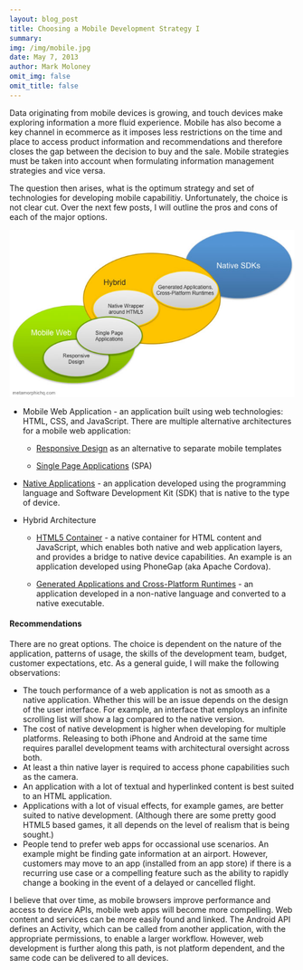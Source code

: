 ```yaml
---
layout: blog_post
title: Choosing a Mobile Development Strategy I
summary:
img: /img/mobile.jpg
date: May 7, 2013
author: Mark Moloney
omit_img: false
omit_title: false
---
```


Data originating from mobile devices is growing, and touch devices make exploring information a more fluid
experience. Mobile has also become a key channel in ecommerce as it imposes less restrictions on the time and place
to access product information and recommendations and therefore closes the gap between the decision to buy and
the sale. Mobile strategies must be taken into account when formulating information management strategies
and vice versa.

The question then arises, what is the optimum strategy and set of technologies for developing mobile capabilitiy.
Unfortunately, the
choice is not clear cut. Over the next few posts, I will outline the pros and cons of each of the major options.

![Mobile Development Options](/img/mobile_options.jpg)

<ul>
  <li>
    <p>
      Mobile Web Application - an application built using web technologies: HTML, CSS, and JavaScript. There are
      multiple alternative architectures for a mobile web application:
    </p>
    <ul>
      <li><p><a href="/2013/05/07/responsive-design/">Responsive Design</a> as an alternative to separate mobile templates</p></li>
      <li><p><a href="/2013/05/07/single-page-applications/">Single Page Applications</a> (SPA)</p></li>
    </ul>
  </li>
  <li>
    <p>
      <a href="/2013/05/27/native-applications/">Native Applications</a> - an application developed using the programming language and Software Development Kit (SDK) that is native
      to the type of device.
    </p>
  </li>
  <li>
    <p>Hybrid Architecture</p>
    <ul>
      <li>
        <p>
          <a href="#">HTML5 Container</a> - a native container for HTML content and JavaScript, which enables
          both native and web application layers, and provides a bridge to native device capabilities. An example is
          an application developed using PhoneGap (aka Apache Cordova).
        </p>
      </li>
      <li>
        <p>
          <a href="#">Generated Applications and Cross-Platform Runtimes</a> - an application developed in a non-native language and converted to a native executable.
        </p>
      </li>
    </ul>
  </li>
</ul>

<h4>Recommendations</h4>

There are no great options. The choice is dependent on the nature of the application,
patterns of usage, the skills of the development team, budget, customer expectations, etc. As a general guide, I will
make the following observations:

* The touch performance of a web application is not as smooth as a native application. Whether this will be an issue
depends on the design of the user interface. For example, an interface that employs an infinite scrolling list
will show a lag compared to the native version.
* The cost of native development is higher when developing for multiple platforms. Releasing to both iPhone and
Android at the same time requires parallel development teams with architectural oversight across both.
* At least a thin native layer is required to access phone capabilities such as the camera.
* An application with a lot of textual and hyperlinked content is best suited to an HTML application.
* Applications with a lot of visual effects, for example games, are better suited to native development. (Although
there are some pretty good HTML5 based games, it all depends on the level of realism that is being sought.)
* People tend to prefer web apps for occassional use scenarios. An example might be finding gate information at an
airport. However, customers may move to an app (installed from an app store) if there is a recurring use case or a
compelling feature such as the ability to rapidly change a booking in the event of a delayed or cancelled flight.

I believe that over time, as mobile browsers improve performance and access to device APIs, mobile web apps will
become more compelling. Web content and services can be more easily found and linked. The Android API defines an
Activity, which can be called from another application, with the appropriate permissions, to enable a larger
workflow. However, web development is further along this path, is not platform dependent, and the same code can
be delivered to all devices.
